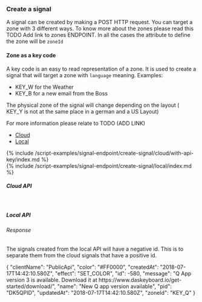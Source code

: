 
<a name="create-signal-anchor" id="create-signal-anchor"></a>

### Create a signal

A signal can be created by making a POST HTTP request.
You can target a zone with 3 different ways. To know more about the zones please read this TODO Add 
link to zones ENDPOINT.
In all the cases the attribute to define the zone will be `zoneId`

#### Zone as a key code
A key code is an easy to read representation of a zone. It is used to create a signal that will target
a zone with `language` meaning.
Examples:

* KEY_W for the Weather
* KEY_B for a new email from the Boss

The physical zone of the signal will change depending on the layout ( KEY_Y is not at the same place
in a german and a US Layout)

For more information please relate to TODO (ADD LINK)




<!-- Tab panes -->
<div class="tab-content cloud-or-local-tab-content">

<!-- Nav tabs -->
<ul class="nav nav-tabs cloud-or-local-nav" role="tablist">
  <li class="nav-item">
    <a class="nav-link cloud-server active" 
       id="create-signal-cloud-tab" 
       data-toggle="tab" 
       href="#create-signal-cloud" 
       role="tab" 
       aria-controls="create-signal-cloud" 
       aria-selected="true">Cloud</a>
  </li>
  <li class="nav-item">
    <a class="nav-link local-server" 
       id="create-signal-local-tab" 
       data-toggle="tab" 
       href="#create-signal-local" 
       role="tab" 
       aria-controls="create-signal-local" 
       aria-selected="false">Local</a>
  </li>
</ul>

<!-- Cloud code example -->
<div class="tab-pane active" id="create-signal-cloud" role="tabpanel" aria-labelledby="create-signal-cloud-tab" markdown="1">
{% include /script-examples/signal-endpoint/create-signal/cloud/with-api-key/index.md %}
</div>

<!-- Node code -->
<div class="tab-pane" id="create-signal-local" role="tabpanel" aria-labelledby="create-signal-local-tab" markdown="1">
{% include /script-examples/signal-endpoint/create-signal/local/index.md %}
</div>
</div>




##### Cloud API


<br>

##### Local API



###### Response

The signals created from the local API will have a negative id.
This is to separate them from the cloud signals that have a positive id.

<div  class="code code-response">
  <div class="json-code" id="example1">
{ 
  "clientName": "PublicApi",
  "color": "#FF0000",
  "createdAt": "2018-07-17T14:42:10.580Z",
  "effect": "SET_COLOR",
  "id": -580,
  "message": "Q App version 3 is available. Download it at https://www.daskeyboard.io/get-started/download/",
  "name": "New Q app version available",
  "pid": "DK5QPID",
  "updatedAt": "2018-07-17T14:42:10.580Z",
  "zoneId": "KEY_Q"
}
  </div>
</div>